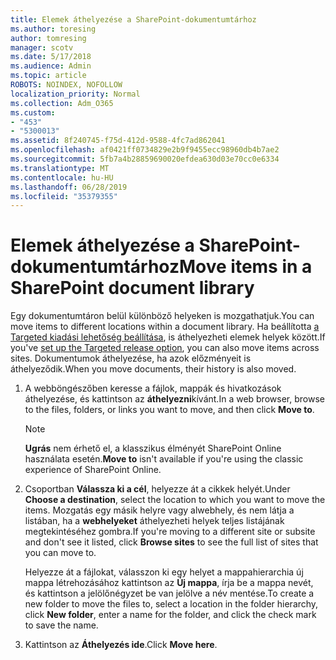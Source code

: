```yaml
---
title: Elemek áthelyezése a SharePoint-dokumentumtárhoz
ms.author: toresing
author: tomresing
manager: scotv
ms.date: 5/17/2018
ms.audience: Admin
ms.topic: article
ROBOTS: NOINDEX, NOFOLLOW
localization_priority: Normal
ms.collection: Adm_O365
ms.custom:
- "453"
- "5300013"
ms.assetid: 8f240745-f75d-412d-9588-4fc7ad862041
ms.openlocfilehash: af0421ff0734829e2b9f9455ecc98960db4b7ae2
ms.sourcegitcommit: 5fb7a4b28859690020efdea630d03e70cc0e6334
ms.translationtype: MT
ms.contentlocale: hu-HU
ms.lasthandoff: 06/28/2019
ms.locfileid: "35379355"
---
```

# <a name="move-items-in-a-sharepoint-document-library"></a><span data-ttu-id="cfb5d-102">Elemek áthelyezése a SharePoint-dokumentumtárhoz</span><span class="sxs-lookup"><span data-stu-id="cfb5d-102">Move items in a SharePoint document library</span></span>

<span data-ttu-id="cfb5d-103">Egy dokumentumtáron belül különböző helyeken is mozgathatjuk.</span><span class="sxs-lookup"><span data-stu-id="cfb5d-103">You can move items to different locations within a document library.</span></span> <span data-ttu-id="cfb5d-104">Ha beállította [a Targeted kiadási lehetőség beállítása](https://go.microsoft.com/fwlink/?linkid=622980), is áthelyezheti elemek helyek között.</span><span class="sxs-lookup"><span data-stu-id="cfb5d-104">If you've [set up the Targeted release option](https://go.microsoft.com/fwlink/?linkid=622980), you can also move items across sites.</span></span> <span data-ttu-id="cfb5d-105">Dokumentumok áthelyezése, ha azok előzményeit is áthelyeződik.</span><span class="sxs-lookup"><span data-stu-id="cfb5d-105">When you move documents, their history is also moved.</span></span>
  
1. <span data-ttu-id="cfb5d-106">A webböngészőben keresse a fájlok, mappák és hivatkozások áthelyezése, és kattintson az **áthelyezni**kívánt.</span><span class="sxs-lookup"><span data-stu-id="cfb5d-106">In a web browser, browse to the files, folders, or links you want to move, and then click **Move to**.</span></span>

    > [!NOTE]
    > <span data-ttu-id="cfb5d-107">**Ugrás** nem érhető el, a klasszikus élményét SharePoint Online használata esetén.</span><span class="sxs-lookup"><span data-stu-id="cfb5d-107">**Move to** isn't available if you're using the classic experience of SharePoint Online.</span></span>
  
2. <span data-ttu-id="cfb5d-108">Csoportban **Válassza ki a cél**, helyezze át a cikkek helyét.</span><span class="sxs-lookup"><span data-stu-id="cfb5d-108">Under **Choose a destination**, select the location to which you want to move the items.</span></span> <span data-ttu-id="cfb5d-109">Mozgatás egy másik helyre vagy alwebhely, és nem látja a listában, ha a **webhelyeket** áthelyezheti helyek teljes listájának megtekintéséhez gombra.</span><span class="sxs-lookup"><span data-stu-id="cfb5d-109">If you're moving to a different site or subsite and don't see it listed, click **Browse sites** to see the full list of sites that you can move to.</span></span>

    <span data-ttu-id="cfb5d-110">Helyezze át a fájlokat, válasszon ki egy helyet a mappahierarchia új mappa létrehozásához kattintson az **Új mappa**, írja be a mappa nevét, és kattintson a jelölőnégyzet be van jelölve a név mentése.</span><span class="sxs-lookup"><span data-stu-id="cfb5d-110">To create a new folder to move the files to, select a location in the folder hierarchy, click **New folder**, enter a name for the folder, and click the check mark to save the name.</span></span>

3. <span data-ttu-id="cfb5d-111">Kattintson az **Áthelyezés ide**.</span><span class="sxs-lookup"><span data-stu-id="cfb5d-111">Click **Move here**.</span></span>
